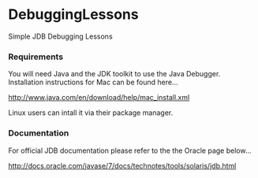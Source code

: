 DebuggingLessons
================

Simple JDB Debugging Lessons


### Requirements

You will need Java and the JDK toolkit to use the Java Debugger. Installation instructions for Mac can be found here...

http://www.java.com/en/download/help/mac_install.xml

Linux users can intall it via their package manager.


### Documentation

For official JDB documentation please refer to the the Oracle page below...

http://docs.oracle.com/javase/7/docs/technotes/tools/solaris/jdb.html

